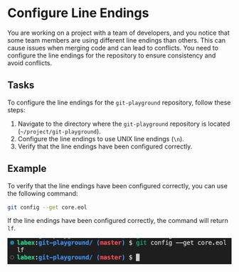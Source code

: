 # Configure Line Endings

You are working on a project with a team of developers, and you notice that some team members are using different line endings than others. This can cause issues when merging code and can lead to conflicts. You need to configure the line endings for the repository to ensure consistency and avoid conflicts.

## Tasks

To configure the line endings for the `git-playground` repository, follow these steps:

1. Navigate to the directory where the `git-playground` repository is located (`~/project/git-playground`).
2. Configure the line endings to use UNIX line endings (`\n`).
3. Verify that the line endings have been configured correctly.

## Example

To verify that the line endings have been configured correctly, you can use the following command:

```bash
git config --get core.eol
```

If the line endings have been configured correctly, the command will return `lf`.

![alt text](./assets/20240702-15-01-34-S4a8vHzh@2x.png)
